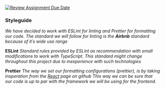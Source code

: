 [![Review Assignment Due Date](https://classroom.github.com/assets/deadline-readme-button-24ddc0f5d75046c5622901739e7c5dd533143b0c8e959d652212380cedb1ea36.svg)](https://classroom.github.com/a/_zMNInW_)

### Styleguide

_We have decided to work with ESLint for linting and Prettier for formatting our code._
_The standard we will follow for linting is the **Airbnb** standard because of it´s wide use range_

**ESLint**
_Standard rules provided by ESLint as recommendation with small modifications to work with TypeScript. This standard might change throughout this project due to inexperience with such technologies_

**Prettier**
_The way we set our formatting configurations (prettier), is by taking insperation from the [React](https://github.com/facebook/react/blob/main/.prettierrc.js) page on github_
_This way we can be sure that our code is up to par with the framework we will be using for the frontend._
